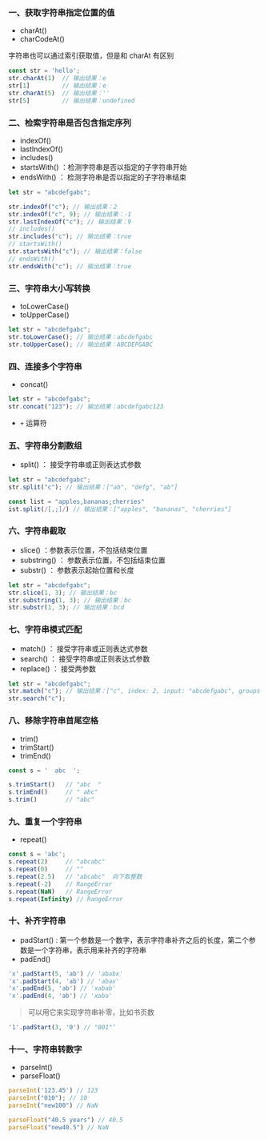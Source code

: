 ### 一、获取字符串指定位置的值

- charAt()
- charCodeAt()

字符串也可以通过索引获取值，但是和 charAt 有区别

```js
const str = 'hello';
str.charAt(1)  // 输出结果：e 
str[1]         // 输出结果：e 
str.charAt(5)  // 输出结果：'' 
str[5]         // 输出结果：undefined
```

### 二、检索字符串是否包含指定序列

- indexOf()
- lastIndexOf()
- includes()
- startsWith() ：检测字符串是否以指定的子字符串开始
- endsWith() ： 检测字符串是否以指定的子字符串结束

```js
let str = "abcdefgabc";

str.indexOf("c"); // 输出结果：2
str.indexOf("c", 9); // 输出结果：-1
str.lastIndexOf("c"); // 输出结果：9
// includes()
str.includes("c"); // 输出结果：true
// startsWith()
str.startsWith("c"); // 输出结果：false
// endsWith()
str.endsWith("c"); // 输出结果：true
```

### 三、字符串大小写转换

- toLowerCase()
- toUpperCase()

```js
let str = "abcdefgabc";
str.toLowerCase(); // 输出结果：abcdefgabc
str.toUpperCase(); // 输出结果：ABCDEFGABC
```

### 四、连接多个字符串

- concat()

```js
let str = "abcdefgabc";
str.concat("123"); // 输出结果：abcdefgabc123
``` 
- `+` 运算符

### 五、字符串分割数组

- split() ： 接受字符串或正则表达式参数

```js
let str = "abcdefgabc";
str.split("c"); // 输出结果：["ab", "defg", "ab"]

const list = "apples,bananas;cherries"
ist.split(/[,;]/) // 输出结果：["apples", "bananas", "cherries"]
```

### 六、字符串截取

- slice() ：参数表示位置，不包括结束位置
- substring() ： 参数表示位置，不包括结束位置
- substr() ： 参数表示起始位置和长度

```js
let str = "abcdefgabc";
str.slice(1, 3); // 输出结果：bc
str.substring(1, 3); // 输出结果：bc
str.substr(1, 3); // 输出结果：bcd
```

### 七、字符串模式匹配

- match() ： 接受字符串或正则表达式参数
- search() ： 接受字符串或正则表达式参数
- replace() ： 接受两参数

```js
let str = "abcdefgabc";
str.match("c"); // 输出结果：["c", index: 2, input: "abcdefgabc", groups: undefined]
str.search("c");
```

### 八、移除字符串首尾空格

- trim()
- trimStart()
- trimEnd()

```js
const s = '  abc  ';

s.trimStart()   // "abc  "
s.trimEnd()     // " abc"
s.trim()        // "abc"
```

### 九、重复一个字符串
- repeat()

```js
const s = 'abc';
s.repeat(2)     // "abcabc"
s.repeat(0)     // ""
s.repeat(2.5)   // "abcabc"  向下取整数
s.repeat(-2)    // RangeError
s.repeat(NaN)   // RangeError
s.repeat(Infinity) // RangeError
```

### 十、补齐字符串
- padStart() : 第一个参数是一个数字，表示字符串补齐之后的长度，第二个参数是一个字符串，表示用来补齐的字符串
- padEnd()

```js
'x'.padStart(5, 'ab') // 'ababx'
'x'.padStart(4, 'ab') // 'abax'
'x'.padEnd(5, 'ab') // 'xabab'
'x'.padEnd(4, 'ab') // 'xaba'
```
> 可以用它来实现字符串补零，比如书页数
```js
'1'.padStart(3, '0') // "001"‘
```

### 十一、字符串转数字

- parseInt()
- parseFloat()

```js
parseInt('123.45') // 123
parseInt("010"); // 10
parseInt("new100") // NaN

parseFloat("40.5 years") // 40.5
parseFloat("new40.5") // NaN
```